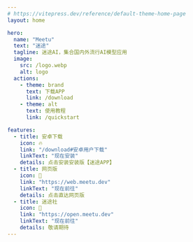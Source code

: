 ```yaml
---
# https://vitepress.dev/reference/default-theme-home-page
layout: home

hero:
  name: "Meetu"
  text: "迷途"
  tagline: 迷途AI，集合国内外流行AI模型应用
  image:
    src: /logo.webp
    alt: logo
  actions:
    - theme: brand
      text: 下载APP
      link: /download
    - theme: alt
      text: 使用教程
      link: /quickstart

features:
  - title: 安卓下载
    icon: 🔥
    link: "/download#安卓用户下载"
    linkText: "现在安装"
    details: 点击安装安装版【迷途APP】
  - title: 网页版
    icon: 🎯
    link: "https://web.meetu.dev"
    linkText: "现在前往"
    details: 点击直达网页版
  - title: 迷途社
    icon: 🚀
    link: "https://open.meetu.dev"
    linkText: "现在前往"
    details: 敬请期待
---
```

